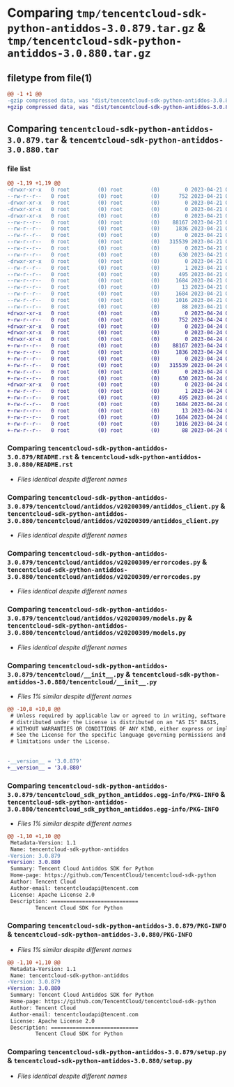 # Comparing `tmp/tencentcloud-sdk-python-antiddos-3.0.879.tar.gz` & `tmp/tencentcloud-sdk-python-antiddos-3.0.880.tar.gz`

## filetype from file(1)

```diff
@@ -1 +1 @@
-gzip compressed data, was "dist/tencentcloud-sdk-python-antiddos-3.0.879.tar", last modified: Fri Apr 21 00:27:46 2023, max compression
+gzip compressed data, was "dist/tencentcloud-sdk-python-antiddos-3.0.880.tar", last modified: Mon Apr 24 02:44:20 2023, max compression
```

## Comparing `tencentcloud-sdk-python-antiddos-3.0.879.tar` & `tencentcloud-sdk-python-antiddos-3.0.880.tar`

### file list

```diff
@@ -1,19 +1,19 @@
-drwxr-xr-x   0 root         (0) root         (0)        0 2023-04-21 00:27:46.000000 tencentcloud-sdk-python-antiddos-3.0.879/
--rw-r--r--   0 root         (0) root         (0)      752 2023-04-21 00:27:45.000000 tencentcloud-sdk-python-antiddos-3.0.879/README.rst
-drwxr-xr-x   0 root         (0) root         (0)        0 2023-04-21 00:27:46.000000 tencentcloud-sdk-python-antiddos-3.0.879/tencentcloud/
-drwxr-xr-x   0 root         (0) root         (0)        0 2023-04-21 00:27:46.000000 tencentcloud-sdk-python-antiddos-3.0.879/tencentcloud/antiddos/
-drwxr-xr-x   0 root         (0) root         (0)        0 2023-04-21 00:27:46.000000 tencentcloud-sdk-python-antiddos-3.0.879/tencentcloud/antiddos/v20200309/
--rw-r--r--   0 root         (0) root         (0)    88167 2023-04-21 00:27:45.000000 tencentcloud-sdk-python-antiddos-3.0.879/tencentcloud/antiddos/v20200309/antiddos_client.py
--rw-r--r--   0 root         (0) root         (0)     1836 2023-04-21 00:27:45.000000 tencentcloud-sdk-python-antiddos-3.0.879/tencentcloud/antiddos/v20200309/errorcodes.py
--rw-r--r--   0 root         (0) root         (0)        0 2023-04-21 00:27:45.000000 tencentcloud-sdk-python-antiddos-3.0.879/tencentcloud/antiddos/v20200309/__init__.py
--rw-r--r--   0 root         (0) root         (0)   315539 2023-04-21 00:27:45.000000 tencentcloud-sdk-python-antiddos-3.0.879/tencentcloud/antiddos/v20200309/models.py
--rw-r--r--   0 root         (0) root         (0)        0 2023-04-21 00:27:45.000000 tencentcloud-sdk-python-antiddos-3.0.879/tencentcloud/antiddos/__init__.py
--rw-r--r--   0 root         (0) root         (0)      630 2023-04-21 00:27:45.000000 tencentcloud-sdk-python-antiddos-3.0.879/tencentcloud/__init__.py
-drwxr-xr-x   0 root         (0) root         (0)        0 2023-04-21 00:27:46.000000 tencentcloud-sdk-python-antiddos-3.0.879/tencentcloud_sdk_python_antiddos.egg-info/
--rw-r--r--   0 root         (0) root         (0)        1 2023-04-21 00:27:46.000000 tencentcloud-sdk-python-antiddos-3.0.879/tencentcloud_sdk_python_antiddos.egg-info/dependency_links.txt
--rw-r--r--   0 root         (0) root         (0)      495 2023-04-21 00:27:46.000000 tencentcloud-sdk-python-antiddos-3.0.879/tencentcloud_sdk_python_antiddos.egg-info/SOURCES.txt
--rw-r--r--   0 root         (0) root         (0)     1684 2023-04-21 00:27:46.000000 tencentcloud-sdk-python-antiddos-3.0.879/tencentcloud_sdk_python_antiddos.egg-info/PKG-INFO
--rw-r--r--   0 root         (0) root         (0)       13 2023-04-21 00:27:46.000000 tencentcloud-sdk-python-antiddos-3.0.879/tencentcloud_sdk_python_antiddos.egg-info/top_level.txt
--rw-r--r--   0 root         (0) root         (0)     1684 2023-04-21 00:27:46.000000 tencentcloud-sdk-python-antiddos-3.0.879/PKG-INFO
--rw-r--r--   0 root         (0) root         (0)     1016 2023-04-21 00:27:45.000000 tencentcloud-sdk-python-antiddos-3.0.879/setup.py
--rw-r--r--   0 root         (0) root         (0)       88 2023-04-21 00:27:46.000000 tencentcloud-sdk-python-antiddos-3.0.879/setup.cfg
+drwxr-xr-x   0 root         (0) root         (0)        0 2023-04-24 02:44:20.000000 tencentcloud-sdk-python-antiddos-3.0.880/
+-rw-r--r--   0 root         (0) root         (0)      752 2023-04-24 02:44:20.000000 tencentcloud-sdk-python-antiddos-3.0.880/README.rst
+drwxr-xr-x   0 root         (0) root         (0)        0 2023-04-24 02:44:20.000000 tencentcloud-sdk-python-antiddos-3.0.880/tencentcloud/
+drwxr-xr-x   0 root         (0) root         (0)        0 2023-04-24 02:44:20.000000 tencentcloud-sdk-python-antiddos-3.0.880/tencentcloud/antiddos/
+drwxr-xr-x   0 root         (0) root         (0)        0 2023-04-24 02:44:20.000000 tencentcloud-sdk-python-antiddos-3.0.880/tencentcloud/antiddos/v20200309/
+-rw-r--r--   0 root         (0) root         (0)    88167 2023-04-24 02:44:20.000000 tencentcloud-sdk-python-antiddos-3.0.880/tencentcloud/antiddos/v20200309/antiddos_client.py
+-rw-r--r--   0 root         (0) root         (0)     1836 2023-04-24 02:44:20.000000 tencentcloud-sdk-python-antiddos-3.0.880/tencentcloud/antiddos/v20200309/errorcodes.py
+-rw-r--r--   0 root         (0) root         (0)        0 2023-04-24 02:44:20.000000 tencentcloud-sdk-python-antiddos-3.0.880/tencentcloud/antiddos/v20200309/__init__.py
+-rw-r--r--   0 root         (0) root         (0)   315539 2023-04-24 02:44:20.000000 tencentcloud-sdk-python-antiddos-3.0.880/tencentcloud/antiddos/v20200309/models.py
+-rw-r--r--   0 root         (0) root         (0)        0 2023-04-24 02:44:20.000000 tencentcloud-sdk-python-antiddos-3.0.880/tencentcloud/antiddos/__init__.py
+-rw-r--r--   0 root         (0) root         (0)      630 2023-04-24 02:44:20.000000 tencentcloud-sdk-python-antiddos-3.0.880/tencentcloud/__init__.py
+drwxr-xr-x   0 root         (0) root         (0)        0 2023-04-24 02:44:20.000000 tencentcloud-sdk-python-antiddos-3.0.880/tencentcloud_sdk_python_antiddos.egg-info/
+-rw-r--r--   0 root         (0) root         (0)        1 2023-04-24 02:44:20.000000 tencentcloud-sdk-python-antiddos-3.0.880/tencentcloud_sdk_python_antiddos.egg-info/dependency_links.txt
+-rw-r--r--   0 root         (0) root         (0)      495 2023-04-24 02:44:20.000000 tencentcloud-sdk-python-antiddos-3.0.880/tencentcloud_sdk_python_antiddos.egg-info/SOURCES.txt
+-rw-r--r--   0 root         (0) root         (0)     1684 2023-04-24 02:44:20.000000 tencentcloud-sdk-python-antiddos-3.0.880/tencentcloud_sdk_python_antiddos.egg-info/PKG-INFO
+-rw-r--r--   0 root         (0) root         (0)       13 2023-04-24 02:44:20.000000 tencentcloud-sdk-python-antiddos-3.0.880/tencentcloud_sdk_python_antiddos.egg-info/top_level.txt
+-rw-r--r--   0 root         (0) root         (0)     1684 2023-04-24 02:44:20.000000 tencentcloud-sdk-python-antiddos-3.0.880/PKG-INFO
+-rw-r--r--   0 root         (0) root         (0)     1016 2023-04-24 02:44:20.000000 tencentcloud-sdk-python-antiddos-3.0.880/setup.py
+-rw-r--r--   0 root         (0) root         (0)       88 2023-04-24 02:44:20.000000 tencentcloud-sdk-python-antiddos-3.0.880/setup.cfg
```

### Comparing `tencentcloud-sdk-python-antiddos-3.0.879/README.rst` & `tencentcloud-sdk-python-antiddos-3.0.880/README.rst`

 * *Files identical despite different names*

### Comparing `tencentcloud-sdk-python-antiddos-3.0.879/tencentcloud/antiddos/v20200309/antiddos_client.py` & `tencentcloud-sdk-python-antiddos-3.0.880/tencentcloud/antiddos/v20200309/antiddos_client.py`

 * *Files identical despite different names*

### Comparing `tencentcloud-sdk-python-antiddos-3.0.879/tencentcloud/antiddos/v20200309/errorcodes.py` & `tencentcloud-sdk-python-antiddos-3.0.880/tencentcloud/antiddos/v20200309/errorcodes.py`

 * *Files identical despite different names*

### Comparing `tencentcloud-sdk-python-antiddos-3.0.879/tencentcloud/antiddos/v20200309/models.py` & `tencentcloud-sdk-python-antiddos-3.0.880/tencentcloud/antiddos/v20200309/models.py`

 * *Files identical despite different names*

### Comparing `tencentcloud-sdk-python-antiddos-3.0.879/tencentcloud/__init__.py` & `tencentcloud-sdk-python-antiddos-3.0.880/tencentcloud/__init__.py`

 * *Files 1% similar despite different names*

```diff
@@ -10,8 +10,8 @@
 # Unless required by applicable law or agreed to in writing, software
 # distributed under the License is distributed on an "AS IS" BASIS,
 # WITHOUT WARRANTIES OR CONDITIONS OF ANY KIND, either express or implied.
 # See the License for the specific language governing permissions and
 # limitations under the License.
 
 
-__version__ = '3.0.879'
+__version__ = '3.0.880'
```

### Comparing `tencentcloud-sdk-python-antiddos-3.0.879/tencentcloud_sdk_python_antiddos.egg-info/PKG-INFO` & `tencentcloud-sdk-python-antiddos-3.0.880/tencentcloud_sdk_python_antiddos.egg-info/PKG-INFO`

 * *Files 1% similar despite different names*

```diff
@@ -1,10 +1,10 @@
 Metadata-Version: 1.1
 Name: tencentcloud-sdk-python-antiddos
-Version: 3.0.879
+Version: 3.0.880
 Summary: Tencent Cloud Antiddos SDK for Python
 Home-page: https://github.com/TencentCloud/tencentcloud-sdk-python
 Author: Tencent Cloud
 Author-email: tencentcloudapi@tencent.com
 License: Apache License 2.0
 Description: ============================
         Tencent Cloud SDK for Python
```

### Comparing `tencentcloud-sdk-python-antiddos-3.0.879/PKG-INFO` & `tencentcloud-sdk-python-antiddos-3.0.880/PKG-INFO`

 * *Files 1% similar despite different names*

```diff
@@ -1,10 +1,10 @@
 Metadata-Version: 1.1
 Name: tencentcloud-sdk-python-antiddos
-Version: 3.0.879
+Version: 3.0.880
 Summary: Tencent Cloud Antiddos SDK for Python
 Home-page: https://github.com/TencentCloud/tencentcloud-sdk-python
 Author: Tencent Cloud
 Author-email: tencentcloudapi@tencent.com
 License: Apache License 2.0
 Description: ============================
         Tencent Cloud SDK for Python
```

### Comparing `tencentcloud-sdk-python-antiddos-3.0.879/setup.py` & `tencentcloud-sdk-python-antiddos-3.0.880/setup.py`

 * *Files identical despite different names*

